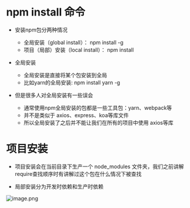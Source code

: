 # npm install 命令

* 安装npm包分两种情况
  * 全局安装（global install）： npm install  -g
  * 项目（局部）安装（local install）： npm install

* 全局安装
  * 全局安装是直接将某个包安装到全局
  * 比如yarn的全局安装: npm install yarn -g

* 但是很多人对全局安装有一些误会
  * 通常使用npm全局安装的包都是一些工具包：yarn、webpack等
  * 并不是类似于 axios、express、koa等库文件
  * 所以全局安装了之后并不能让我们在所有的项目中使用 axios等库

# 项目安装

* 项目安装会在当前目录下生产一个 node_modules 文件夹，我们之前讲解require查找顺序时有讲解过这个包在什么情况下被查找

* 局部安装分为开发时依赖和生产时依赖

![image.png](https://p6-juejin.byteimg.com/tos-cn-i-k3u1fbpfcp/3ff826b1777d44e0bb2e5cb1d24b600e~tplv-k3u1fbpfcp-watermark.image)
